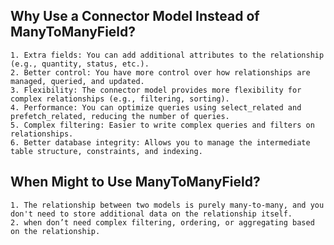 
## Why Use a Connector Model Instead of ManyToManyField?
    1. Extra fields: You can add additional attributes to the relationship (e.g., quantity, status, etc.).
    2. Better control: You have more control over how relationships are managed, queried, and updated.
    3. Flexibility: The connector model provides more flexibility for complex relationships (e.g., filtering, sorting).
    4. Performance: You can optimize queries using select_related and prefetch_related, reducing the number of queries.
    5. Complex filtering: Easier to write complex queries and filters on relationships.
    6. Better database integrity: Allows you to manage the intermediate table structure, constraints, and indexing.
   
## When Might to Use ManyToManyField?
    1. The relationship between two models is purely many-to-many, and you don't need to store additional data on the relationship itself.
    2. when don’t need complex filtering, ordering, or aggregating based on the relationship.